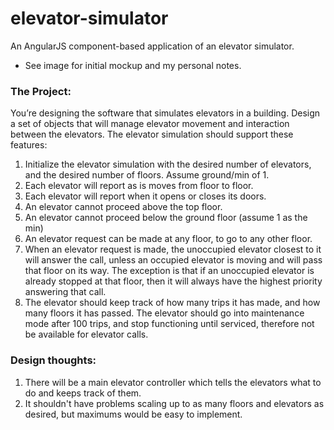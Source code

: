 # elevator-simulator
An AngularJS component-based application of an elevator simulator.

* See image for initial mockup and my personal notes.

### The Project:
You’re designing the software that simulates elevators in a building.
Design a set of objects that will manage elevator movement and interaction between the
elevators. The elevator simulation should support these features:
  1. Initialize the elevator simulation with the desired number of elevators, and the desired
number of floors. Assume ground/min of 1.
  2. Each elevator will report as is moves from floor to floor.
  3. Each elevator will report when it opens or closes its doors.
  4. An elevator cannot proceed above the top floor.
  5. An elevator cannot proceed below the ground floor (assume 1 as the min)
  6. An elevator request can be made at any floor, to go to any other floor.
  7. When an elevator request is made, the unoccupied elevator closest to it will answer the
call, unless an occupied elevator is moving and will pass that floor on its way. The
exception is that if an unoccupied elevator is already stopped at that floor, then it will
always have the highest priority answering that call.
  8. The elevator should keep track of how many trips it has made, and how many floors it
has passed. The elevator should go into maintenance mode after 100 trips, and stop
functioning until serviced, therefore not be available for elevator calls.

### Design thoughts:
1. There will be a main elevator controller which tells the elevators what to do and keeps track of them.
2. It shouldn't have problems scaling up to as many floors and elevators as desired, but maximums would be easy to implement.

